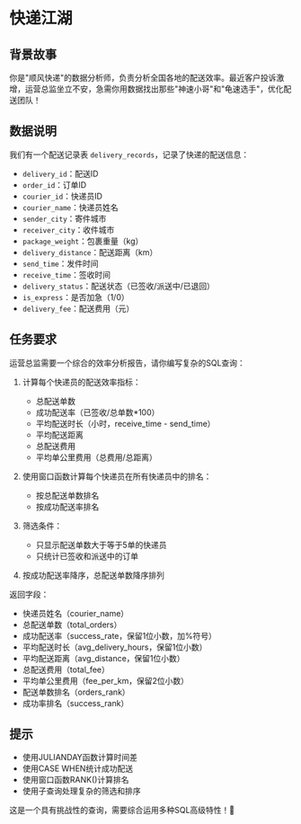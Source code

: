 # 快递江湖

## 背景故事
你是"顺风快递"的数据分析师，负责分析全国各地的配送效率。最近客户投诉激增，运营总监坐立不安，急需你用数据找出那些"神速小哥"和"龟速选手"，优化配送团队！

## 数据说明
我们有一个配送记录表 `delivery_records`，记录了快递的配送信息：

- `delivery_id`：配送ID
- `order_id`：订单ID
- `courier_id`：快递员ID
- `courier_name`：快递员姓名
- `sender_city`：寄件城市
- `receiver_city`：收件城市
- `package_weight`：包裹重量（kg）
- `delivery_distance`：配送距离（km）
- `send_time`：发件时间
- `receive_time`：签收时间
- `delivery_status`：配送状态（已签收/派送中/已退回）
- `is_express`：是否加急（1/0）
- `delivery_fee`：配送费用（元）

## 任务要求
运营总监需要一个综合的效率分析报告，请你编写复杂的SQL查询：

1. 计算每个快递员的配送效率指标：
   - 总配送单数
   - 成功配送率（已签收/总单数*100）
   - 平均配送时长（小时，receive_time - send_time）
   - 平均配送距离
   - 总配送费用
   - 平均单公里费用（总费用/总距离）

2. 使用窗口函数计算每个快递员在所有快递员中的排名：
   - 按总配送单数排名
   - 按成功配送率排名

3. 筛选条件：
   - 只显示配送单数大于等于5单的快递员
   - 只统计已签收和派送中的订单

4. 按成功配送率降序，总配送单数降序排列

返回字段：
- 快递员姓名（courier_name）
- 总配送单数（total_orders）
- 成功配送率（success_rate，保留1位小数，加%符号）
- 平均配送时长（avg_delivery_hours，保留1位小数）
- 平均配送距离（avg_distance，保留1位小数）
- 总配送费用（total_fee）
- 平均单公里费用（fee_per_km，保留2位小数）
- 配送单数排名（orders_rank）
- 成功率排名（success_rank）

## 提示
- 使用JULIANDAY函数计算时间差
- 使用CASE WHEN统计成功配送
- 使用窗口函数RANK()计算排名
- 使用子查询处理复杂的筛选和排序

这是一个具有挑战性的查询，需要综合运用多种SQL高级特性！🚚 